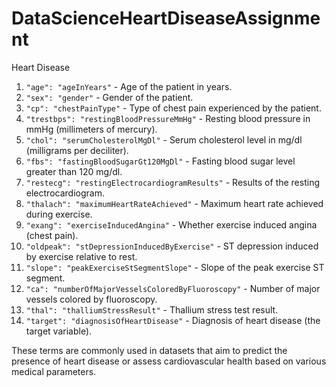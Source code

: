 # DataScienceHeartDiseaseAssignment
Heart Disease

1. `"age": "ageInYears"` - Age of the patient in years.
2. `"sex": "gender"` - Gender of the patient.
3. `"cp": "chestPainType"` - Type of chest pain experienced by the patient.
4. `"trestbps": "restingBloodPressureMmHg"` - Resting blood pressure in mmHg (millimeters of mercury).
5. `"chol": "serumCholesterolMgDl"` - Serum cholesterol level in mg/dl (milligrams per deciliter).
6. `"fbs": "fastingBloodSugarGt120MgDl"` - Fasting blood sugar level greater than 120 mg/dl.
7. `"restecg": "restingElectrocardiogramResults"` - Results of the resting electrocardiogram.
8. `"thalach": "maximumHeartRateAchieved"` - Maximum heart rate achieved during exercise.
9. `"exang": "exerciseInducedAngina"` - Whether exercise induced angina (chest pain).
10. `"oldpeak": "stDepressionInducedByExercise"` - ST depression induced by exercise relative to rest.
11. `"slope": "peakExerciseStSegmentSlope"` - Slope of the peak exercise ST segment.
12. `"ca": "numberOfMajorVesselsColoredByFluoroscopy"` - Number of major vessels colored by fluoroscopy.
13. `"thal": "thalliumStressResult"` - Thallium stress test result.
14. `"target": "diagnosisOfHeartDisease"` - Diagnosis of heart disease (the target variable).

These terms are commonly used in datasets that aim to predict the presence of heart disease or assess cardiovascular health based on various medical parameters.
